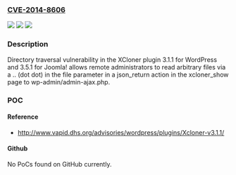 ### [CVE-2014-8606](https://cve.mitre.org/cgi-bin/cvename.cgi?name=CVE-2014-8606)
![](https://img.shields.io/static/v1?label=Product&message=n%2Fa&color=blue)
![](https://img.shields.io/static/v1?label=Version&message=n%2Fa&color=blue)
![](https://img.shields.io/static/v1?label=Vulnerability&message=n%2Fa&color=brighgreen)

### Description

Directory traversal vulnerability in the XCloner plugin 3.1.1 for WordPress and 3.5.1 for Joomla! allows remote administrators to read arbitrary files via a .. (dot dot) in the file parameter in a json_return action in the xcloner_show page to wp-admin/admin-ajax.php.

### POC

#### Reference
- http://www.vapid.dhs.org/advisories/wordpress/plugins/Xcloner-v3.1.1/

#### Github
No PoCs found on GitHub currently.

